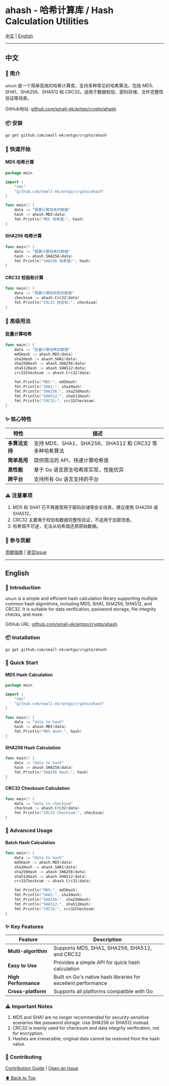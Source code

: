 # ahash - 哈希计算库 / Hash Calculation Utilities

[中文](#中文) | [English](#english)

---

## 中文

### 📖 简介

`ahash` 是一个简单高效的哈希计算库，支持多种常见的哈希算法，包括 MD5、SHA1、SHA256、SHA512 和 CRC32。适用于数据校验、密码存储、文件完整性验证等场景。

GitHub地址: [github.com/small-ek/antgo/crypto/ahash](https://github.com/small-ek/antgo/crypto/ahash)

### 📦 安装

```bash
go get github.com/small-ek/antgo/crypto/ahash
```

### 🚀 快速开始

#### MD5 哈希计算
```go
package main

import (
	"fmt"
	"github.com/small-ek/antgo/crypto/ahash"
)

func main() {
	data := "需要计算哈希的数据"
	hash := ahash.MD5(data)
	fmt.Println("MD5 哈希值:", hash)
}
```

#### SHA256 哈希计算
```go
func main() {
	data := "需要计算哈希的数据"
	hash := ahash.SHA256(data)
	fmt.Println("SHA256 哈希值:", hash)
}
```

#### CRC32 校验和计算
```go
func main() {
	data := "需要计算校验和的数据"
	checksum := ahash.Crc32(data)
	fmt.Println("CRC32 校验和:", checksum)
}
```

### 🔧 高级用法

#### 批量计算哈希
```go
func main() {
	data := "批量计算哈希的数据"
	md5Hash := ahash.MD5(data)
	sha1Hash := ahash.SHA1(data)
	sha256Hash := ahash.SHA256(data)
	sha512Hash := ahash.SHA512(data)
	crc32Checksum := ahash.Crc32(data)

	fmt.Println("MD5:", md5Hash)
	fmt.Println("SHA1:", sha1Hash)
	fmt.Println("SHA256:", sha256Hash)
	fmt.Println("SHA512:", sha512Hash)
	fmt.Println("CRC32:", crc32Checksum)
}
```

### ✨ 核心特性

| 特性                | 描述                                                                 |
|---------------------|--------------------------------------------------------------------|
| **多算法支持**       | 支持 MD5、SHA1、SHA256、SHA512 和 CRC32 等多种哈希算法             |
| **简单易用**         | 提供简洁的 API，快速计算哈希值                                     |
| **高性能**           | 基于 Go 语言原生哈希库实现，性能优异                               |
| **跨平台**           | 支持所有 Go 语言支持的平台                                         |

### ⚠️ 注意事项
1. MD5 和 SHA1 已不再推荐用于密码存储等安全场景，建议使用 SHA256 或 SHA512。
2. CRC32 主要用于校验和数据完整性验证，不适用于加密场景。
3. 哈希值不可逆，无法从哈希值还原原始数据。

### 🤝 参与贡献
[贡献指南](https://github.com/small-ek/antgo/blob/main/CONTRIBUTING.md) | [提交Issue](https://github.com/small-ek/antgo/issues)

---

## English

### 📖 Introduction

`ahash` is a simple and efficient hash calculation library supporting multiple common hash algorithms, including MD5, SHA1, SHA256, SHA512, and CRC32. It is suitable for data verification, password storage, file integrity checks, and more.

GitHub URL: [github.com/small-ek/antgo/crypto/ahash](https://github.com/small-ek/antgo/crypto/ahash)

### 📦 Installation

```bash
go get github.com/small-ek/antgo/crypto/ahash
```

### 🚀 Quick Start

#### MD5 Hash Calculation
```go
package main

import (
	"fmt"
	"github.com/small-ek/antgo/crypto/ahash"
)

func main() {
	data := "data to hash"
	hash := ahash.MD5(data)
	fmt.Println("MD5 Hash:", hash)
}
```

#### SHA256 Hash Calculation
```go
func main() {
	data := "data to hash"
	hash := ahash.SHA256(data)
	fmt.Println("SHA256 Hash:", hash)
}
```

#### CRC32 Checksum Calculation
```go
func main() {
	data := "data to checksum"
	checksum := ahash.Crc32(data)
	fmt.Println("CRC32 Checksum:", checksum)
}
```

### 🔧 Advanced Usage

#### Batch Hash Calculation
```go
func main() {
	data := "data to hash"
	md5Hash := ahash.MD5(data)
	sha1Hash := ahash.SHA1(data)
	sha256Hash := ahash.SHA256(data)
	sha512Hash := ahash.SHA512(data)
	crc32Checksum := ahash.Crc32(data)

	fmt.Println("MD5:", md5Hash)
	fmt.Println("SHA1:", sha1Hash)
	fmt.Println("SHA256:", sha256Hash)
	fmt.Println("SHA512:", sha512Hash)
	fmt.Println("CRC32:", crc32Checksum)
}
```

### ✨ Key Features

| Feature             | Description                                                     |
|---------------------|-----------------------------------------------------------------|
| **Multi-algorithm** | Supports MD5, SHA1, SHA256, SHA512, and CRC32                   |
| **Easy to Use**     | Provides a simple API for quick hash calculation                |
| **High Performance**| Built on Go's native hash libraries for excellent performance   |
| **Cross-platform**  | Supports all platforms compatible with Go                       |

### ⚠️ Important Notes
1. MD5 and SHA1 are no longer recommended for security-sensitive scenarios like password storage. Use SHA256 or SHA512 instead.
2. CRC32 is mainly used for checksum and data integrity verification, not for encryption.
3. Hashes are irreversible; original data cannot be restored from the hash value.

### 🤝 Contributing
[Contribution Guide](https://github.com/small-ek/antgo/blob/main/CONTRIBUTING.md) | [Open an Issue](https://github.com/small-ek/antgo/issues)

[⬆ Back to Top](#中文)
